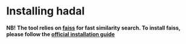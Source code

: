 # Installing hadal

**NB!** **The tool relies on [faiss](https://github.com/facebookresearch/faiss) for fast similarity search. To install faiss, please follow the [official installation guide](https://github.com/facebookresearch/faiss/blob/main/INSTALL.md)**
